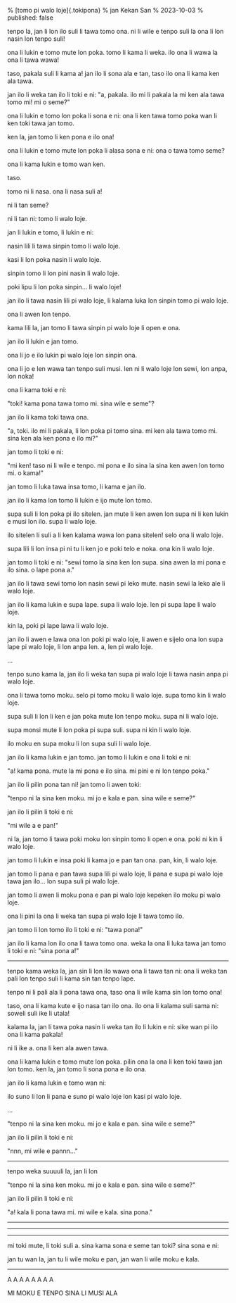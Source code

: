 % [tomo pi walo loje]{.tokipona}
% jan Kekan San
% 2023-10-03
% published: false

tenpo la, jan li lon ilo suli li tawa tomo ona. ni li wile e tenpo suli la ona li lon nasin lon tenpo suli!

ona li lukin e tomo mute lon poka. tomo li kama li weka. ilo ona li wawa la ona li tawa wawa!

taso, pakala suli li kama a! jan ilo li sona ala e tan, taso ilo ona li kama ken ala tawa.

jan ilo li weka tan ilo li toki e ni: "a, pakala. ilo mi li pakala la mi ken ala tawa tomo mi! mi o seme?"

ona li lukin e tomo lon poka li sona e ni: ona li ken tawa tomo poka wan li ken toki tawa jan tomo.

ken la, jan tomo li ken pona e ilo ona!

ona li lukin e tomo mute lon poka li alasa sona e ni: ona o tawa tomo seme?

ona li kama lukin e tomo wan ken.

taso.

<!-- TODO: remove nasa bit? -->

tomo ni li nasa. ona li nasa suli a!

ni li tan seme?

ni li tan ni: tomo li walo loje.

jan li lukin e tomo, li lukin e ni:

nasin lili li tawa sinpin tomo li walo loje.

kasi li lon poka nasin li walo loje.

sinpin tomo li lon pini nasin li walo loje.

poki lipu li lon poka sinpin... li walo loje!

jan ilo li tawa nasin lili pi walo loje, li kalama luka lon sinpin tomo pi walo loje.

ona li awen lon tenpo.

kama lili la, jan tomo li tawa sinpin pi walo loje li open e ona.

jan ilo li lukin e jan tomo.

ona li jo e ilo lukin pi walo loje lon sinpin ona.

ona li jo e len wawa tan tenpo suli musi. len ni li walo loje lon sewi, lon anpa, lon noka!

ona li kama toki e ni:

"toki! kama pona tawa tomo mi. sina wile e seme"?

jan ilo li kama toki tawa ona.

"a, toki. ilo mi li pakala, li lon poka pi tomo sina. mi ken ala tawa tomo mi. sina ken ala ken pona e ilo mi?"

jan tomo li toki e ni:

"mi ken! taso ni li wile e tenpo. mi pona e ilo sina la sina ken awen lon tomo mi. o kama!"

jan tomo li luka tawa insa tomo, li kama e jan ilo.

jan ilo li kama lon tomo li lukin e ijo mute lon tomo.

supa suli li lon poka pi ilo sitelen. jan mute li ken awen lon supa ni li ken lukin e musi lon ilo. supa li walo loje.

ilo sitelen li suli a li ken kalama wawa lon pana sitelen! selo ona li walo loje.

supa lili li lon insa pi ni tu li ken jo e poki telo e noka. ona kin li walo loje.

jan tomo li toki e ni: "sewi tomo la sina ken lon supa. sina awen la mi pona e ilo sina. o lape pona a."

jan ilo li tawa sewi tomo lon nasin sewi pi leko mute. nasin sewi la leko ale li walo loje.

jan ilo li kama lukin e supa lape. supa li walo loje. len pi supa lape li walo loje.

kin la, poki pi lape lawa li walo loje.

jan ilo li awen e lawa ona lon poki pi walo loje,
li awen e sijelo ona lon supa lape pi walo loje,
li lon anpa len. a, len pi walo loje.

...

tenpo suno kama la, jan ilo li weka tan supa pi walo loje li tawa nasin anpa pi walo loje.

ona li tawa tomo moku. selo pi tomo moku li walo loje. supa tomo kin li walo loje.

supa suli li lon li ken e jan poka mute lon tenpo moku. supa ni li walo loje.

supa monsi mute li lon poka pi supa suli. supa ni kin li walo loje.

ilo moku en supa moku li lon supa suli li walo loje.

jan ilo li kama lukin e jan tomo. jan tomo li lukin e ona li toki e ni:

"a! kama pona. mute la mi pona e ilo sina. mi pini e ni lon tenpo poka."

jan ilo li pilin pona tan ni! jan tomo li awen toki:

"tenpo ni la sina ken moku. mi jo e kala e pan. sina wile e seme?"

jan ilo li pilin li toki e ni:

"mi wile a e pan!"

ni la, jan tomo li tawa poki moku lon sinpin tomo li open e ona. poki ni kin li walo loje.

jan tomo li lukin e insa poki li kama jo e pan tan ona. pan, kin, li walo loje.

jan tomo li pana e pan tawa supa lili pi walo loje,
li pana e supa pi walo loje tawa jan ilo...
lon supa suli pi walo loje.

jan tomo li awen li moku pona e pan pi walo loje kepeken ilo moku pi walo loje.

ona li pini la ona li weka tan supa pi walo loje li tawa tomo ilo.

jan tomo li lon tomo ilo li toki e ni: "tawa pona!"

jan ilo li kama lon ilo ona li tawa tomo ona. weka la ona li luka tawa jan tomo li toki e ni: "sina pona a!"

<!-- walkway, mailbox, flowers, door, glasses, tuxedo, couch, television, coffee table, stairs, bed, sheets, pillow, NEXT DAY, walls of the kitchen, floor of the kitchen, kitchen table, chairs, utensils, plates -->

<!-- the next guy can shower -->

---

tenpo kama weka la, jan sin li lon ilo wawa ona li tawa tan ni: ona li weka tan pali lon tenpo suli li kama sin tan tenpo lape.

tenpo ni li pali ala li pona tawa ona, taso ona li wile kama sin lon tomo ona!

taso, ona li kama kute e ijo nasa tan ilo ona. ilo ona li kalama suli sama ni: soweli suli ike li utala!

kalama la, jan li tawa poka nasin li weka tan ilo li lukin e ni: sike wan pi ilo ona li kama pakala!

ni li ike a. ona li ken ala awen tawa.

ona li kama lukin e tomo mute lon poka. pilin ona la ona li ken toki tawa jan lon tomo. ken la, jan tomo li sona pona e ilo ona.

jan ilo li kama lukin e tomo wan ni:

ilo suno li lon li pana e suno pi walo loje lon kasi pi walo loje.

...

"tenpo ni la sina ken moku. mi jo e kala e pan. sina wile e seme?"

jan ilo li pilin li toki e ni:

"nnn, mi wile e pannn..."

---

tenpo weka suuuuli la, jan li lon

"tenpo ni la sina ken moku. mi jo e kala e pan. sina wile e seme?"

jan ilo li pilin li toki e ni:

"a! kala li pona tawa mi. mi wile e kala. sina pona."

---

---

---

mi toki mute, li toki suli a. sina kama sona e seme tan toki? sina sona e ni:

jan tu wan la, jan tu li wile moku e pan, jan wan li wile moku e kala.

---

A A A A A A A A

MI MOKU E TENPO SINA LI MUSI ALA
